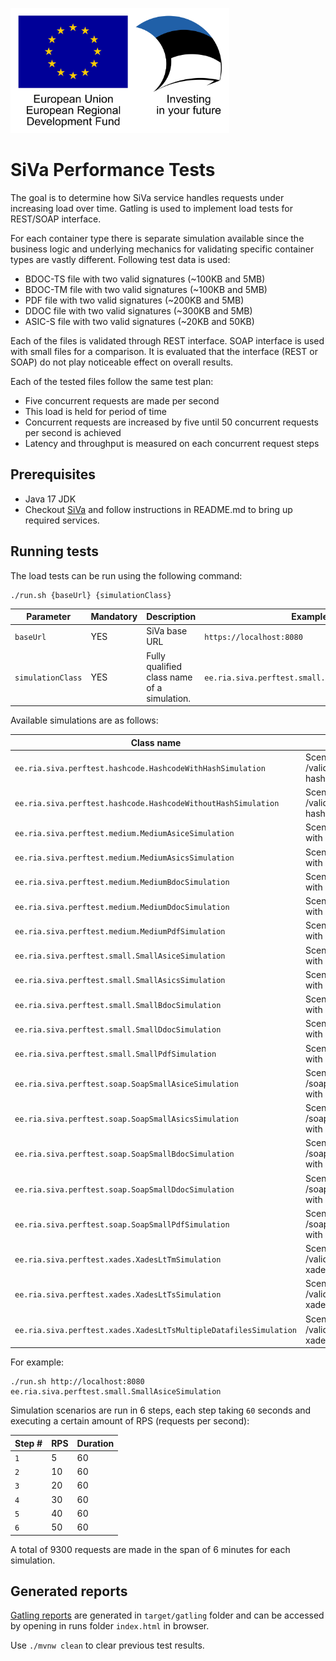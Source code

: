 <img src="doc/img/eu_regional_development_fund_horizontal.jpg" width="350" height="200" alt="European Union European Regional Development Fund"></img>

# SiVa Performance Tests
The goal is to determine how SiVa service handles requests under increasing load over time.
Gatling is used to implement load tests for REST/SOAP interface.

For each container type there is separate simulation available since the business logic and underlying mechanics for 
validating specific container types are vastly different. Following test data is used: 

* BDOC-TS file with two valid signatures (~100KB and 5MB)
* BDOC-TM file with two valid signatures (~100KB and 5MB)
* PDF file with two valid signatures (~200KB and 5MB)
* DDOC file with two valid signatures (~300KB and 5MB)
* ASIC-S file with two valid signatures (~20KB and 50KB)

Each of the files is validated through REST interface. SOAP interface is used with small files for a comparison. 
It is evaluated that the interface (REST or SOAP) do not play noticeable effect on overall results.

Each of the tested files follow the same test plan:

* Five concurrent requests are made per second
* This load is held for period of time
* Concurrent requests are increased by five until 50 concurrent requests per second is achieved
* Latency and throughput is measured on each concurrent request steps

## Prerequisites

* Java 17 JDK
* Checkout [SiVa](https://github.com/open-eid/SiVa) and follow instructions in README.md to bring up required services.

## Running tests

The load tests can be run using the following command:

```Shell
./run.sh {baseUrl} {simulationClass}
```

| Parameter | Mandatory | Description | Example |
| --------- | --------- | ----------- | ------- |
| `baseUrl` | YES | SiVa base URL | `https://localhost:8080` |
| `simulationClass` | YES | Fully qualified class name of a simulation. | `ee.ria.siva.perftest.small.SmallAsiceSimulation` |

Available simulations are as follows:

| Class name                                                        | Description                                                               |
| ----------------------------------------------------------------- | ------------------------------------------------------------------------- |
| `ee.ria.siva.perftest.hashcode.HashcodeWithHashSimulation`        | Scenario for POST /validateHashcode with hashcode                         |
| `ee.ria.siva.perftest.hashcode.HashcodeWithoutHashSimulation`     | Scenario for POST /validateHashcode without hashcode                      |
| `ee.ria.siva.perftest.medium.MediumAsiceSimulation`               | Scenario for POST /validate with medium sized `.asice`                    |
| `ee.ria.siva.perftest.medium.MediumAsicsSimulation`               | Scenario for POST /validate with medium sized `.asics`                    |
| `ee.ria.siva.perftest.medium.MediumBdocSimulation`                | Scenario for POST /validate with medium sized `.bdoc`                     |
| `ee.ria.siva.perftest.medium.MediumDdocSimulation`                | Scenario for POST /validate with medium sized `.ddoc`                     |
| `ee.ria.siva.perftest.medium.MediumPdfSimulation`                 | Scenario for POST /validate with medium sized `.pdf`                      |
| `ee.ria.siva.perftest.small.SmallAsiceSimulation`                 | Scenario for POST /validate with small sized `.asice`                     |
| `ee.ria.siva.perftest.small.SmallAsicsSimulation`                 | Scenario for POST /validate with small sized `.asics`                     |
| `ee.ria.siva.perftest.small.SmallBdocSimulation`                  | Scenario for POST /validate with small sized `.bdoc`                      |
| `ee.ria.siva.perftest.small.SmallDdocSimulation`                  | Scenario for POST /validate with small sized `.ddoc`                      |
| `ee.ria.siva.perftest.small.SmallPdfSimulation`                   | Scenario for POST /validate with small sized `.pdf`                       |
| `ee.ria.siva.perftest.soap.SoapSmallAsiceSimulation`              | Scenario for POST /soap/validationWebService with small sized `.asice`    |
| `ee.ria.siva.perftest.soap.SoapSmallAsicsSimulation`              | Scenario for POST /soap/validationWebService with small sized `.asics`    |
| `ee.ria.siva.perftest.soap.SoapSmallBdocSimulation`               | Scenario for POST /soap/validationWebService with small sized `.bdoc`     |
| `ee.ria.siva.perftest.soap.SoapSmallDdocSimulation`               | Scenario for POST /soap/validationWebService with small sized `.ddoc`     |
| `ee.ria.siva.perftest.soap.SoapSmallPdfSimulation`                | Scenario for POST /soap/validationWebService with small sized `.pdf`      |
| `ee.ria.siva.perftest.xades.XadesLtTmSimulation`                  | Scenario for POST /validateHashcode with xades TM payload                 |
| `ee.ria.siva.perftest.xades.XadesLtTsSimulation`                  | Scenario for POST /validateHashcode with xades TS payload                 |
| `ee.ria.siva.perftest.xades.XadesLtTsMultipleDatafilesSimulation` | Scenario for POST /validateHashcode with xades TS multiple datafiles      |

For example: 

```Shell
./run.sh http://localhost:8080 ee.ria.siva.perftest.small.SmallAsiceSimulation
```

Simulation scenarios are run in 6 steps, each step taking `60` seconds and executing a certain amount of RPS (requests per second):

| Step # | RPS | Duration |
| ------ | --- | -------- |
| `1`    | 5   | 60       |
| `2`    | 10  | 60       |
| `3`    | 20  | 60       |
| `4`    | 30  | 60       |
| `5`    | 40  | 60       |
| `6`    | 50  | 60       |

A total of 9300 requests are made in the span of 6 minutes for each simulation.

## Generated reports

[Gatling reports](https://gatling.io/docs/gatling/reference/current/stats/reports/) are generated in `target/gatling`
folder and can be accessed by opening in runs folder `index.html` in browser.

Use `./mvnw clean` to clear previous test results.
